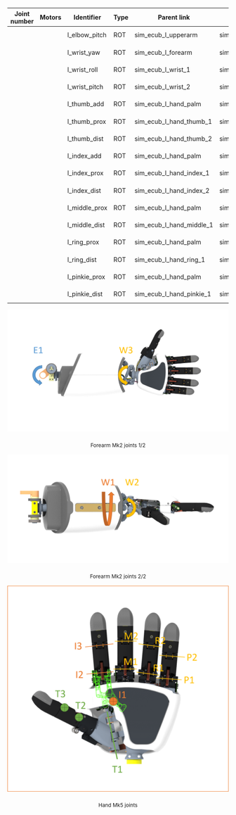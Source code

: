 | Joint number  | Motors | Identifier    | Type | Parent link                 | Child link                  | Notes           |
|---------------|--------|---------------|------|-----------------------------|-----------------------------|-----------------|
|               |        | l_elbow_pitch |  ROT | sim_ecub_l_upperarm         | sim_ecub_l_forearm          | E1 in figure    |
|               |        | l_wrist_yaw   |  ROT | sim_ecub_l_forearm          | sim_ecub_l_wrist_1          | W1 in fig.      |
|               |        | l_wrist_roll  |  ROT | sim_ecub_l_wrist_1          | sim_ecub_l_wrist_2          | W2 in fig.      |
|               |        | l_wrist_pitch |  ROT | sim_ecub_l_wrist_2          | sim_ecub_l_hand_palm        | W3 in fig.      |
|               |        | l_thumb_add   |  ROT | sim_ecub_l_hand_palm        | sim_ecub_l_hand_thumb_1     | T1 in fig.      |
|               |        | l_thumb_prox  |  ROT | sim_ecub_l_hand_thumb_1     | sim_ecub_l_hand_thumb_2     | T2 in fig.      |
|               |        | l_thumb_dist  |  ROT | sim_ecub_l_hand_thumb_2     | sim_ecub_l_hand_thumb_3     | T3 in fig.      |
|               |        | l_index_add   |  ROT | sim_ecub_l_hand_palm        | sim_ecub_l_hand_index_1     | I1 in fig.      |
|               |        | l_index_prox  |  ROT | sim_ecub_l_hand_index_1     | sim_ecub_l_hand_index_2     | I2 in fig.      |
|               |        | l_index_dist  |  ROT | sim_ecub_l_hand_index_2     | sim_ecub_l_hand_index_3     | I3 in fig.      |
|               |        | l_middle_prox |  ROT | sim_ecub_l_hand_palm        | sim_ecub_l_hand_middle_1    | M1 in fig.      |
|               |        | l_middle_dist |  ROT | sim_ecub_l_hand_middle_1    | sim_ecub_l_hand_middle_2    | M2 in fig.      |
|               |        | l_ring_prox   |  ROT | sim_ecub_l_hand_palm        | sim_ecub_l_hand_ring_1      | R1 in fig.      |
|               |        | l_ring_dist   |  ROT | sim_ecub_l_hand_ring_1      | sim_ecub_l_hand_ring_2      | R2 in fig.      |
|               |        | l_pinkie_prox |  ROT | sim_ecub_l_hand_palm        | sim_ecub_l_hand_pinkie_1    | P1 in fig.      |
|               |        | l_pinkie_dist |  ROT | sim_ecub_l_hand_pinkie_1    | sim_ecub_l_hand_pinkie_2    | P2 in fig.      |


<p align="center">
  <img  src=    "./img/pitches.png"
        title=  "pitches.png"
        width=  "750">
</p>
<p align="center">
  <sub>Forearm Mk2 joints 1/2</sub>
</p>

<p align="center">
  <img  src=    "./img/wrist-yaw-roll.png"
        title=  "wrist-yaw-roll.png"
        width=  "750">
</p>
<p align="center">
  <sub>Forearm Mk2 joints 2/2</sub>
</p>

<p align="center">
  <img  src=    "./img/hand-joints.png"
        title=  "hand-joints.png"
        width=  "750">
</p>
<p align="center">
  <sub>Hand Mk5 joints</sub>
</p>